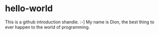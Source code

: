 # hello-world
This is a github introduction shandie. :-]
My name is Dion, the best thing to ever happen to the world of programming.
